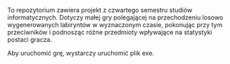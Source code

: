 To repozytorium zawiera projekt z czwartego semestru studiów informatycznych.
Dotyczy małej gry polegającej na przechodzeniu losowo wygenerowanych labiryntów w wyznaczonym czasie, pokonując przy tym przeciwników i podnosząc różne przedmioty wpływające na statystyki postaci gracza.

Aby uruchomić grę, wystarczy uruchomić plik exe.
